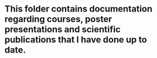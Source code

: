 # This folder contains documentation regarding courses, poster presentations and scientific publications that I have done up to date. 
